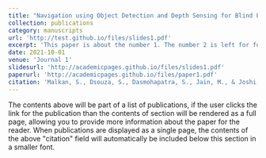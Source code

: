 ```yaml
---
title: "Navigation using Object Detection and Depth Sensing for Blind People"
collection: publications
category: manuscripts
url: 'http://test.github.io/files/slides1.pdf'
excerpt: 'This paper is about the number 1. The number 2 is left for future work.'
date: 2021-10-01
venue: 'Journal 1'
slidesurl: 'http://academicpages.github.io/files/slides1.pdf'
paperurl: 'http://academicpages.github.io/files/paper1.pdf'
citation: 'Malkan, S., Dsouza, S., Dasmohapatra, S., Jain, M., & Joshi, A. (2021, September). Navigation using Object Detection and Depth Sensing for Blind People. In 2021 IEEE 4th International Conference on Computing, Power and Communication Technologies (GUCON) (pp. 1-7). IEEE.'
---
```


The contents above will be part of a list of publications, if the user clicks the link for the publication than the contents of section will be rendered as a full page, allowing you to provide more information about the paper for the reader. When publications are displayed as a single page, the contents of the above "citation" field will automatically be included below this section in a smaller font.